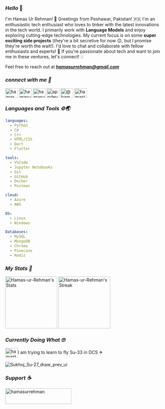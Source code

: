 ### _Hello_ 👋 
I'm Hamas Ur Rehman! 🌟 Greetings from Peshawar, Pakistan! 🇵🇰 I'm an enthusiastic tech enthusiast who loves to tinker with the latest innovations in the tech world. I primarily work with **Language Models** and enjoy exploring cutting-edge technologies. My current focus is on some **super exciting side projects** (they're a bit secretive for now 😉, but I promise they're worth the wait!). I'd love to chat and collaborate with fellow enthusiasts and experts! 🤝 If you're passionate about tech and want to join me in these ventures, let's connect! 💡

Feel free to reach out at _**hamasurrehman@gmail.com**_

<!--This is the contact with me section-->
### _connect with me 🤙_
<p align="left">
<a href="https://twitter.com/hamas_ur_rehman" target="blank"><img align="center" src="https://raw.githubusercontent.com/rahuldkjain/github-profile-readme-generator/master/src/images/icons/Social/twitter.svg" alt="hamas_ur_rehman" height="30" width="40" /></a>
<a href="https://linkedin.com/in/hamasurrehman" target="blank"><img align="center" src="https://raw.githubusercontent.com/rahuldkjain/github-profile-readme-generator/master/src/images/icons/Social/linked-in-alt.svg" alt="hamasurrehman" height="30" width="40" /></a>
<a href="https://kaggle.com/hamasurrehman" target="blank"><img align="center" src="https://raw.githubusercontent.com/rahuldkjain/github-profile-readme-generator/master/src/images/icons/Social/kaggle.svg" alt="hamasurrehman" height="30" width="40" /></a>
<a href="https://fb.com/appdevpak" target="blank"><img align="center" src="https://raw.githubusercontent.com/rahuldkjain/github-profile-readme-generator/master/src/images/icons/Social/facebook.svg" alt="appdevpak" height="30" width="40" /></a>
<a href="https://medium.com/@hamasurrehman" target="blank"><img align="center" src="https://raw.githubusercontent.com/rahuldkjain/github-profile-readme-generator/master/src/images/icons/Social/medium.svg" alt="@hamasurrehman" height="30" width="40" /></a>
<a href="https://www.youtube.com/@hamastech" target="blank"><img align="center" src="https://raw.githubusercontent.com/rahuldkjain/github-profile-readme-generator/master/src/images/icons/Social/youtube.svg" alt="hamastech" height="30" width="40" /></a>
</p>
<!--This is the contact with me section-->

### _Languages and Tools ⚙🌏_
```YAML
languages:
  - Python
  - C#
  - C++
  - HTML/CSS
  - Dart
  - Flutter
```
```YAML
tools:
  - VSCode
  - Jupyter Notebooks
  - Git
  - GitHub
  - Docker
  - Postman
```
```YAML
cloud:
  - Azure
  - AWS
```
```YAML
OS:
  - Linux
  - Windows
```
```YAML
Databases:
  - MySQL
  - MongoDB
  - Chroma
  - Pinecone
  - Redis
```

### _My Stats 🗽_
<div class="badges-githubstats">
  <p align="left">
    <img src="https://github-readme-stats.vercel.app/api?username=Hamas-ur-Rehman&theme=tokyonight&show_icons=true&hide_border=true&count_private=true" alt="Hamas-ur-Rehman's Stats" height="165">
    <img src="https://github-readme-streak-stats.herokuapp.com/?user=Hamas-ur-Rehman&theme=tokyonight&hide_border=true" alt="Hamas-ur-Rehman's Streak" height="165">
  </p>
</div>

### _Currently Doing What 🙄_
<a href="https://steamcommunity.com/id/hamasurrehman/" target="blank"><img align="center" src="https://upload.wikimedia.org/wikipedia/commons/8/83/Steam_icon_logo.svg" alt="hamastech" height="30" width="40" /></a>I am trying to learn to fly Su-33 in DCS ✈ 

![Sukhoj_Su-27_draw_prev_ui](https://github.com/user-attachments/assets/a4f17ceb-3fad-41a1-8687-7bd5df1a3380)

### _Support ☕_
<p><a href="https://www.buymeacoffee.com/hamasurrehman"> <img align="left" src="https://cdn.buymeacoffee.com/buttons/v2/default-yellow.png" height="50" width="210" alt="hamasurrehman" /></a></p><br><br>

